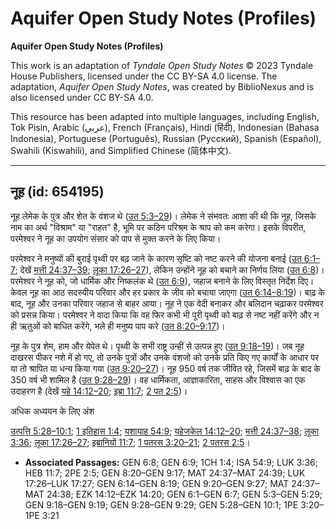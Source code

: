 # Aquifer Open Study Notes (Profiles)

**Aquifer Open Study Notes (Profiles)**

This work is an adaptation of *Tyndale Open Study Notes* © 2023 Tyndale House Publishers, licensed under the CC BY\-SA 4\.0 license. The adaptation, *Aquifer Open Study Notes*, was created by BiblioNexus and is also licensed under CC BY\-SA 4\.0\.

This resource has been adapted into multiple languages, including English, Tok Pisin, Arabic (عربي), French (Français), Hindi (हिंदी), Indonesian (Bahasa Indonesia), Portuguese (Português), Russian (Русский), Spanish (Español), Swahili (Kiswahili), and Simplified Chinese (简体中文).



--------------------------------

## नूह (id: 654195)

नूह लेमेक के पुत्र और शेत के वंशज थे ([उत 5:3–29](https://ref.ly/Gen5:3-Gen5:29))। लेमेक ने संभवतः आशा की थी कि नूह, जिसके नाम का अर्थ "विश्राम" या "राहत" है, भूमि पर कठिन परिश्रम के श्राप को कम करेगा। इसके विपरीत, परमेश्वर ने नूह का उपयोग संसार को पाप से मुक्त करने के लिए किया।

परमेश्वर ने मनुष्यों की बुराई पृथ्वी पर बढ़ जाने के कारण सृष्टि को नष्ट करने की योजना बनाई ([उत 6:1–7](https://ref.ly/Gen6:1-Gen6:7); देखें [मत्ती 24:37–39](https://ref.ly/Matt24:37-Matt24:39); [लूका 17:26–27](https://ref.ly/Luke17:26-Luke17:27)), लेकिन उन्होंने नूह को बचाने का निर्णय लिया ([उत 6:8](https://ref.ly/Gen6:8))। परमेश्वर ने नूह को, जो धार्मिक और निष्कलंक थे ([उत 6:9](https://ref.ly/Gen6:9)), जहाज बनाने के लिए विस्तृत निर्देश दिए। केवल नूह का आठ सदस्यीय परिवार और हर प्रकार के जीव को बचाया जाएगा ([उत 6:14–8:19](https://ref.ly/Gen6:14-Gen8:19))। बाढ़ के बाद, नूह और उनका परिवार जहाज से बाहर आया। नूह ने एक वेदी बनाकर और बलिदान चढ़ाकर परमेश्वर को प्रसन्न किया। परमेश्वर ने वादा किया कि वह फिर कभी भी पूरी पृथ्वी को बाढ़ से नष्ट नहीं करेंगे और न ही ऋतुओं को बाधित करेंगे, भले ही मनुष्य पाप करे ([उत 8:20–9:17](https://ref.ly/Gen8:20-Gen9:17))।

नूह के पुत्र शेम, हाम और येपेत थे। पृथ्वी के सभी राष्ट्र उन्हीं से उत्पन्न हुए ([उत 9:18–19](https://ref.ly/Gen9:18-Gen9:19))। जब नूह दाखरस पीकर नशे में हो गए, तो उनके पुत्रों और उनके वंशजो को उनके प्रति किए गए कार्यों के आधार पर या तो श्रापित या धन्य किया गया ([उत 9:20–27](https://ref.ly/Gen9:20-Gen9:27))। नूह 950 वर्ष तक जीवित रहे, जिसमें बाढ़ के बाद के 350 वर्ष भी शामिल है ([उत 9:28–29](https://ref.ly/Gen9:28-Gen9:29))। वह धार्मिकता, आज्ञाकारिता, साहस और विश्वास का एक उदाहरण है (देखें [यहे 14:12–20](https://ref.ly/Ezek14:12-Ezek14:20); [इब्रा 11:7](https://ref.ly/Heb11:7); [2 पत 2:5](https://ref.ly/2Pet2:5))।

अधिक अध्ययन के लिए अंश

[उत्पत्ति 5:28–10:1](https://ref.ly/Gen5:28-Gen10:1); [1 इतिहास 1:4](https://ref.ly/1Chr1:4); [यशायाह 54:9](https://ref.ly/Isa54:9); [यहेजकेल 14:12–20](https://ref.ly/Ezek14:12-Ezek14:20); [मत्ती 24:37–38](https://ref.ly/Matt24:37-Matt24:38); [लूका 3:36](https://ref.ly/Luke3:36); [लूका 17:26–27](https://ref.ly/Luke17:26-Luke17:27); [इब्रानियों 11:7](https://ref.ly/Heb11:7); [1 पतरस 3:20–21](https://ref.ly/1Pet3:20-1Pet3:21); [2 पतरस 2:5](https://ref.ly/2Pet2:5)।

* **Associated Passages:** GEN 6:8; GEN 6:9; 1CH 1:4; ISA 54:9; LUK 3:36; HEB 11:7; 2PE 2:5; GEN 8:20–GEN 9:17; MAT 24:37–MAT 24:39; LUK 17:26–LUK 17:27; GEN 6:14–GEN 8:19; GEN 9:20–GEN 9:27; MAT 24:37–MAT 24:38; EZK 14:12–EZK 14:20; GEN 6:1–GEN 6:7; GEN 5:3–GEN 5:29; GEN 9:18–GEN 9:19; GEN 9:28–GEN 9:29; GEN 5:28–GEN 10:1; 1PE 3:20–1PE 3:21


